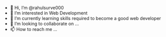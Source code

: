 - 👋 Hi, I’m @rahulsurve000
- 👀 I’m interested in Web Development
- 🌱 I’m currently learning skills required to become a good web developer
- 💞️ I’m looking to collaborate on ...
- 📫 How to reach me ...

<!---
rahulsurve000/rahulsurve000 is a ✨ special ✨ repository because its `README.md` (this file) appears on your GitHub profile.
You can click the Preview link to take a look at your changes.
--->
